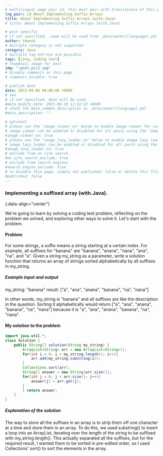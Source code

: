 ```yaml
---
# multilingual page pair id, this must pair with translations of this page. (This name must be unique)
lng_pair: id_About_Implementing_Suffix_Arrays
title: About Implementing Suffix Arrays (with.Java)
# title: About Implementing Suffix Arrays (with.Java)

# post specific
# if not specified, .name will be used from _data/owner/[language].yml
author: Yeonuk
# multiple category is not supported
category: Java
# multiple tag entries are possible
tags: [java, coding test]
# thumbnail image for post
img: ":post_pic1.jpg"
# disable comments on this page
# comments_disable: true

# publish date
date: 2023-09-06 09:00:00 +0900
# seo
# if not specified, date will be used.
#meta_modify_date: 2021-08-10 11:32:53 +0900
# check the meta_common_description in _data/owner/[language].yml
#meta_description: ""

# optional
# please use the "image_viewer_on" below to enable image viewer for individual pages or posts (_posts/ or [language]/_posts folders).
# image viewer can be enabled or disabled for all posts using the "image_viewer_posts: true" setting in _data/conf/main.yml.
#image_viewer_on: true
# please use the "image_lazy_loader_on" below to enable image lazy loader for individual pages or posts (_posts/ or [language]/_posts folders).
# image lazy loader can be enabled or disabled for all posts using the "image_lazy_loader_posts: true" setting in _data/conf/main.yml.
#image_lazy_loader_on: true
# exclude from on site search
#on_site_search_exclude: true
# exclude from search engines
#search_engine_exclude: true
# to disable this page, simply set published: false or delete this file
#published: false
---
```


<!-- outline-start -->

### Implementing a suffixed array (with.Java).

{:data-align="center"}

<!-- outline-end -->

We're going to learn by solving a coding test problem, reflecting on the problem we solved, and exploring other ways to solve it.
Let's start with the problem.

#### Problem

For some strings, a suffix means a string starting at a certain index.
For example, all suffixes for "banana" are "banana", "anana", "nana", "ana", "na", and "a".
Given a string my_string as a parameter, write a solution function that returns an array of strings sorted alphabetically by all suffixes in my_string.

##### Example input and output

my_string: "banana"
result: ["a", "ana", "anana", "banana", "na", "nana"]

In other words, my_string is "banana" and all suffixes are like the description in the question.
Sorting it alphabetically would return ["a", "ana", "anana", "banana", "na", "nana"] because it is "a", "ana", "anana", "banana", "na", "nana".

<!-- | i | arr[i] | stk |
| --- | ------ | ------- |
| 0 | 1 | [] |
| 1 | 4 | [1] | -->

#### My solution to the problem

```java
import java.util.*;
class Solution {
    public String[] solution(String my_string) {
        ArrayList<String> arr = new ArrayList<String>();
        for(int i = 0; i < my_string.length(); i++){
            arr.add(my_string.substring(i));
        }
        Collections.sort(arr);
        String[] answer = new String[arr.size()];
        for(int j = 0; j < arr.size(); j++){
            answer[j] = arr.get(j);
        }
        } return answer;
    }
}
```

##### Explanation of the solution

The way to store all the suffixes in an array is to strip them off one character at a time and store them in an array.
To do this, we used substring() to insert a loop into an ArrayList, iterating over the length of the string to be suffixed with my_string.length().
This actually separated all the suffixes, but for the required result, I wanted them to be sorted in pre-edited order, so I used Collections' sort() to sort the elements in the array.
